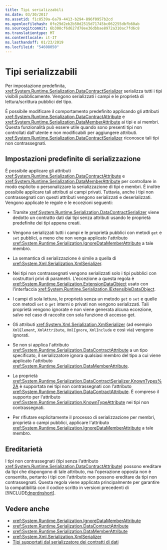 ```yaml
---
title: Tipi serializzabili
ms.date: 03/30/2017
ms.assetid: f1c8539a-6a79-4413-b294-896f0957b2cd
ms.openlocfilehash: 0fe29d2eb2b50d2515d71745bc062255dbfb60ab
ms.sourcegitcommit: 6b308cf6d627d78ee36dbbae8972a310ac7fd6c8
ms.translationtype: MT
ms.contentlocale: it-IT
ms.lasthandoff: 01/23/2019
ms.locfileid: "54608050"
---
```

# <a name="serializable-types"></a>Tipi serializzabili
Per impostazione predefinita, <xref:System.Runtime.Serialization.DataContractSerializer> serializza tutti i tipi visibili pubblicamente. Vengono serializzati i campi e le proprietà di lettura/scrittura pubblici del tipo.  
  
 È possibile modificare il comportamento predefinito applicando gli attributi <xref:System.Runtime.Serialization.DataContractAttribute> e <xref:System.Runtime.Serialization.DataMemberAttribute> ai tipi e ai membri. Questa funzionalità può essere utile quando sono presenti tipi non controllati dall'utente e non modificabili per aggiungere attributi. <xref:System.Runtime.Serialization.DataContractSerializer> riconosce tali tipi non contrassegnati.  
  
## <a name="serialization-defaults"></a>Impostazioni predefinite di serializzazione  
 È possibile applicare gli attributi <xref:System.Runtime.Serialization.DataContractAttribute> e <xref:System.Runtime.Serialization.DataMemberAttribute> per controllare in modo esplicito o personalizzare la serializzazione di tipi e membri. È inoltre possibile applicare tali attributi ai campi privati. Tuttavia, anche i tipi non contrassegnati con questi attributi vengono serializzati e deserializzati. Vengono applicate le regole e le eccezioni seguenti:  
  
-   Tramite <xref:System.Runtime.Serialization.DataContractSerializer> viene dedotto un contratto dati dai tipi senza attributi usando le proprietà predefinite dei tipi appena creati.  
  
-   Vengono serializzati tutti i campi e le proprietà pubblici con metodi `get` e `set` pubblici, a meno che non venga applicato l'attributo <xref:System.Runtime.Serialization.IgnoreDataMemberAttribute> a tale membro.  
  
-   La semantica di serializzazione è simile a quella di <xref:System.Xml.Serialization.XmlSerializer>.  
  
-   Nei tipi non contrassegnati vengono serializzati solo i tipi pubblici con costruttori privi di parametri. L'eccezione a questa regola è <xref:System.Runtime.Serialization.ExtensionDataObject> usato con l'interfaccia <xref:System.Runtime.Serialization.IExtensibleDataObject>.  
  
-   I campi di sola lettura, le proprietà senza un metodo `get` o `set` e quelle con metodi `set` o `get` interni o privati non vengono serializzati. Tali proprietà vengono ignorate e non viene generata alcuna eccezione, salvo nel caso di raccolte con sola funzione di accesso get.  
  
-   Gli attributi <xref:System.Xml.Serialization.XmlSerializer> (ad esempio `XmlElement`, `XmlAttribute`, `XmlIgnore`, `XmlInclude` e così via) vengono ignorati.  
  
-   Se non si applica l'attributo <xref:System.Runtime.Serialization.DataContractAttribute> a un tipo specificato, il serializzatore ignora qualsiasi membro del tipo a cui viene applicato l'attributo <xref:System.Runtime.Serialization.DataMemberAttribute>.  
  
-   La proprietà <xref:System.Runtime.Serialization.DataContractSerializer.KnownTypes%2A> è supportata nei tipi non contrassegnati con l'attributo <xref:System.Runtime.Serialization.DataContractAttribute>. È compreso il supporto per l'attributo <xref:System.Runtime.Serialization.KnownTypeAttribute> nei tipi non contrassegnati.  
  
-   Per rifiutare esplicitamente il processo di serializzazione per membri, proprietà o campi pubblici, applicare l'attributo <xref:System.Runtime.Serialization.IgnoreDataMemberAttribute> a tale membro.  
  
## <a name="inheritance"></a>Ereditarietà  
 I tipi non contrassegnati (tipi senza l'attributo <xref:System.Runtime.Serialization.DataContractAttribute>) possono ereditare da tipi che dispongono di tale attributo, ma l'operazione opposta non è consentita, pertanto i tipi con l'attributo non possono ereditare da tipi non contrassegnati. Questa regola viene applicata principalmente per garantire la compatibilità con il codice scritto in versioni precedenti di [!INCLUDE[dnprdnshort](../../../../includes/dnprdnshort-md.md)].  
  
## <a name="see-also"></a>Vedere anche
- <xref:System.Runtime.Serialization.IgnoreDataMemberAttribute>
- <xref:System.Runtime.Serialization.DataContractAttribute>
- <xref:System.Runtime.Serialization.DataMemberAttribute>
- <xref:System.Xml.Serialization.XmlSerializer>
- [Tipi supportati dal serializzatore dei contratti di dati](../../../../docs/framework/wcf/feature-details/types-supported-by-the-data-contract-serializer.md)
